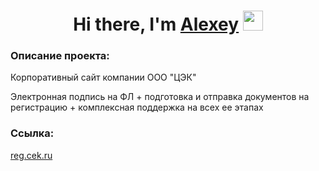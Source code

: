<h1 align="center">Hi there, I'm <a href="https://github.com/astepanov9" target="_blank">Alexey</a> 
<img src="https://github.com/blackcater/blackcater/raw/main/images/Hi.gif" height="32"/></h1>
<h3>Описание проекта:</h3>
<p>Корпоративный сайт компании ООО "ЦЭК"</p>
<p>Электронная подпись на ФЛ + подготовка и отправка документов на регистрацию + комплексная поддержка на всех ее этапах</p>
<h3>Ссылка:</h3>
<p><a href="http://reg.cek.ru/">reg.cek.ru</a></p>
